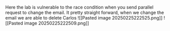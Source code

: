 Here the lab is vulnerable to the race condition when you send parallel request to change the email. It pretty straight forward, when we change the email we are able to delete Carlos 
![[Pasted image 20250225222525.png]]
![[Pasted image 20250225222509.png]]